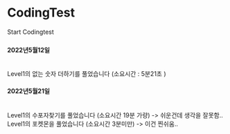 # CodingTest
Start Codingtest
###
<h4>2022년5월12일</h4><br/>
  Level1의 없는 숫자 더하기를 풀었습니다 (소요시간 : 5분21초 )
  
<h4>2022년5월21일</h4><br/>
 Level1의 수포자찾기를 풀었습니다 (소요시간 19분 가량)
 -> 쉬운건데 생각을 잘못함.. 
 Level1의 포켓몬을 풀었습니다 (소요시간 3분미만)
 -> 이건 찐쉬움..
 

  
